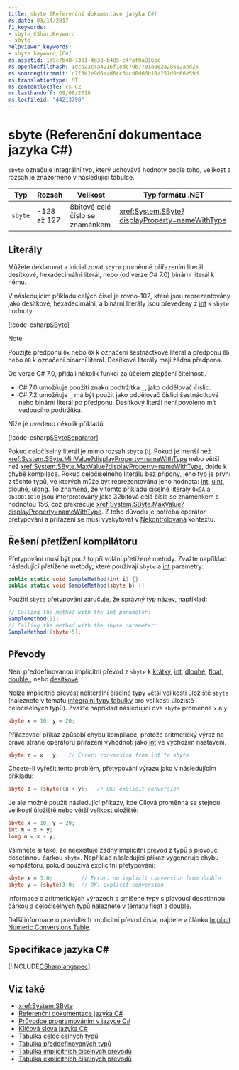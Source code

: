 ```yaml
---
title: sbyte (Referenční dokumentace jazyka C#)
ms.date: 03/14/2017
f1_keywords:
- sbyte_CSharpKeyword
- sbyte
helpviewer_keywords:
- sbyte keyword [C#]
ms.assetid: 1a9c7b48-73d1-4d33-b485-c4faf0a816bc
ms.openlocfilehash: 1dca23c4a4216f1edc79b7701a002a28652aed26
ms.sourcegitcommit: c7f3e2e9d6ead6cc3acd0d66b10a251d0c66e59d
ms.translationtype: MT
ms.contentlocale: cs-CZ
ms.lasthandoff: 09/08/2018
ms.locfileid: "44213790"
---
```

# <a name="sbyte-c-reference"></a>sbyte (Referenční dokumentace jazyka C#)

`sbyte` označuje integrální typ, který uchovává hodnoty podle toho, velikost a rozsah je znázorněno v následující tabulce.  
  
|Typ|Rozsah|Velikost|Typ formátu .NET|  
|----------|-----------|----------|-------------------------|  
|`sbyte`|-128 až 127|8bitové celé číslo se znaménkem|<xref:System.SByte?displayProperty=nameWithType>|  
  
## <a name="literals"></a>Literály  

Můžete deklarovat a inicializovat `sbyte` proměnné přiřazením literál desítkové, hexadecimální literál, nebo (od verze C# 7.0) binární literál k němu. 

V následujícím příkladu celých čísel je rovno-102, které jsou reprezentovány jako desítkové, hexadecimální, a binární literály jsou převedeny z [int](../../../csharp/language-reference/keywords/int.md) k `sbyte` hodnoty.    
  
[!code-csharp[SByte](../../../../samples/snippets/csharp/language-reference/keywords/numeric-literals.cs#SByte)]  

> [!NOTE] 
> Použijte předponu `0x` nebo `0X` k označení šestnáctkové literal a předponu `0b` nebo `0B` k označení binární literál. Desítkové literály mají žádná předpona.

Od verze C# 7.0, přidali několik funkcí za účelem zlepšení čitelnosti. 
 - C# 7.0 umožňuje použití znaku podtržítka `_`, jako oddělovač číslic.
 - C# 7.2 umožňuje `_` má být použit jako oddělovač číslici šestnáctkové nebo binární literál po předponu. Desítkový literál není povoleno mít vedoucího podtržítka.

 Níže je uvedeno několik příkladů.

[!code-csharp[SByteSeparator](../../../../samples/snippets/csharp/language-reference/keywords/numeric-literals.cs#SByteS)]  

Pokud celočíselný literál je mimo rozsah `sbyte` (tj. Pokud je menší než <xref:System.SByte.MinValue?displayProperty=nameWithType> nebo větší než <xref:System.SByte.MaxValue?displayProperty=nameWithType>, dojde k chybě kompilace. Pokud celočíselného literálu bez přípony, jeho typ je první z těchto typů, ve kterých může být reprezentována jeho hodnota: [int](int.md), [uint](uint.md), [dlouhé](long.md), [ulong](ulong.md). To znamená, že v tomto příkladu číselné literály `0x9A` a `0b10011010` jsou interpretovány jako 32bitová celá čísla se znaménkem s hodnotou 156, což překračuje <xref:System.SByte.MaxValue?displayProperty=nameWithType>. Z toho důvodu je potřeba operátor přetypování a přiřazení se musí vyskytovat v [Nekontrolovaná](unchecked.md) kontextu. 

## <a name="compiler-overload-resolution"></a>Řešení přetížení kompilátoru

 Přetypování musí být použito při volání přetížené metody. Zvažte například následující přetížené metody, které používají `sbyte` a [int](../../../csharp/language-reference/keywords/int.md) parametry:  
  
```csharp  
public static void SampleMethod(int i) {}  
public static void SampleMethod(sbyte b) {}  
```  
  
 Použití `sbyte` přetypování zaručuje, že správný typ název, například:  
  
```csharp 
// Calling the method with the int parameter:  
SampleMethod(5);  
// Calling the method with the sbyte parameter:  
SampleMethod((sbyte)5);  
```  
  
## <a name="conversions"></a>Převody  
 Není předdefinovanou implicitní převod z `sbyte` k [krátký](../../../csharp/language-reference/keywords/short.md), [int](../../../csharp/language-reference/keywords/int.md), [dlouhé](../../../csharp/language-reference/keywords/long.md), [float](../../../csharp/language-reference/keywords/float.md), [double ](../../../csharp/language-reference/keywords/double.md), nebo [desítkové](../../../csharp/language-reference/keywords/decimal.md).  
  
 Nelze implicitně převést neliterální číselné typy větší velikosti úložiště `sbyte` (naleznete v tématu [integrální typy tabulky](../../../csharp/language-reference/keywords/integral-types-table.md) pro velikosti úložiště celočíselných typů). Zvažte například následující dva `sbyte` proměnné `x` a `y`:  
  
```csharp  
sbyte x = 10, y = 20;  
```  
  
 Přiřazovací příkaz způsobí chybu kompilace, protože aritmetický výraz na pravé straně operátoru přiřazení vyhodnotí jako [int](../../../csharp/language-reference/keywords/int.md) ve výchozím nastavení.  
  
```csharp  
sbyte z = x + y;   // Error: conversion from int to sbyte  
```  
  
 Chcete-li vyřešit tento problém, přetypování výrazu jako v následujícím příkladu:  
  
```csharp  
sbyte z = (sbyte)(x + y);   // OK: explicit conversion  
```  
  
 Je ale možné použít následující příkazy, kde Cílová proměnná se stejnou velikostí úložiště nebo větší velikost úložiště:  
  
```csharp
sbyte x = 10, y = 20;  
int m = x + y;  
long n = x + y;  
```  
  
 Všimněte si také, že neexistuje žádný implicitní převod z typů s plovoucí desetinnou čárkou `sbyte`. Například následující příkaz vygeneruje chybu kompilátoru, pokud používá explicitní přetypování:  
  
```csharp  
sbyte x = 3.0;         // Error: no implicit conversion from double  
sbyte y = (sbyte)3.0;  // OK: explicit conversion  
```  
  
 Informace o aritmetických výrazech s smíšené typy s plovoucí desetinnou čárkou a celočíselných typů naleznete v tématu [float](../../../csharp/language-reference/keywords/float.md) a [double](../../../csharp/language-reference/keywords/double.md).  
  
 Další informace o pravidlech implicitní převod čísla, najdete v článku [Implicit Numeric Conversions Table](../../../csharp/language-reference/keywords/implicit-numeric-conversions-table.md).  
  
## <a name="c-language-specification"></a>Specifikace jazyka C#  
 [!INCLUDE[CSharplangspec](~/includes/csharplangspec-md.md)]  
  
## <a name="see-also"></a>Viz také

- <xref:System.SByte>  
- [Referenční dokumentace jazyka C#](../../../csharp/language-reference/index.md)  
- [Průvodce programováním v jazyce C#](../../../csharp/programming-guide/index.md)  
- [Klíčová slova jazyka C#](../../../csharp/language-reference/keywords/index.md)  
- [Tabulka celočíselných typů](../../../csharp/language-reference/keywords/integral-types-table.md)  
- [Tabulka předdefinovaných typů](../../../csharp/language-reference/keywords/built-in-types-table.md)  
- [Tabulka implicitních číselných převodů](../../../csharp/language-reference/keywords/implicit-numeric-conversions-table.md)  
- [Tabulka explicitních číselných převodů](../../../csharp/language-reference/keywords/explicit-numeric-conversions-table.md)
